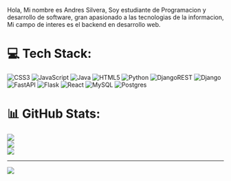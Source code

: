 
Hola, Mi nombre es Andres Silvera, Soy estudiante de Programacion y desarrollo de software, gran apasionado a las tecnologias de la informacion, Mi campo de interes es el backend en desarrollo web.


# 💻 Tech Stack:
![CSS3](https://img.shields.io/badge/css3-%231572B6.svg?style=flat-square&logo=css3&logoColor=white) ![JavaScript](https://img.shields.io/badge/javascript-%23323330.svg?style=flat-square&logo=javascript&logoColor=%23F7DF1E) ![Java](https://img.shields.io/badge/java-%23ED8B00.svg?style=flat-square&logo=java&logoColor=white) ![HTML5](https://img.shields.io/badge/html5-%23E34F26.svg?style=flat-square&logo=html5&logoColor=white) ![Python](https://img.shields.io/badge/python-3670A0?style=flat-square&logo=python&logoColor=ffdd54) ![DjangoREST](https://img.shields.io/badge/DJANGO-REST-ff1709?style=flat-square&logo=django&logoColor=white&color=ff1709&labelColor=gray) ![Django](https://img.shields.io/badge/django-%23092E20.svg?style=flat-square&logo=django&logoColor=white) ![FastAPI](https://img.shields.io/badge/FastAPI-005571?style=flat-square&logo=fastapi) ![Flask](https://img.shields.io/badge/flask-%23000.svg?style=flat-square&logo=flask&logoColor=white) ![React](https://img.shields.io/badge/react-%2320232a.svg?style=flat-square&logo=react&logoColor=%2361DAFB) ![MySQL](https://img.shields.io/badge/mysql-%2300f.svg?style=flat-square&logo=mysql&logoColor=white) ![Postgres](https://img.shields.io/badge/postgres-%23316192.svg?style=flat-square&logo=postgresql&logoColor=white)
# 📊 GitHub Stats:
![](https://github-readme-stats.vercel.app/api?username=AndresS969&theme=dark&hide_border=false&include_all_commits=true&count_private=false)<br/>
![](https://github-readme-streak-stats.herokuapp.com/?user=AndresS969&theme=dark&hide_border=false)<br/>
![](https://github-readme-stats.vercel.app/api/top-langs/?username=AndresS969&theme=dark&hide_border=false&include_all_commits=true&count_private=false&layout=compact)

---
[![](https://visitcount.itsvg.in/api?id=AndresS969&icon=4&color=0)](https://visitcount.itsvg.in)

